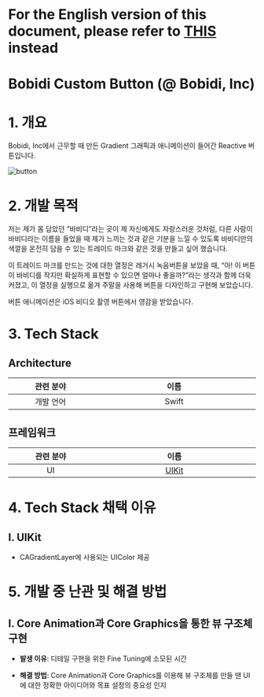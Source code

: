 # For the English version of this document, please refer to [THIS](https://github.com/JinhoLee93/portfolio/blob/main/Bobidi%20Custom%20Button%20(%40%20Bobidi%2C%20Inc)/README(ENGLISH).md) instead

# Bobidi Custom Button (@ Bobidi, Inc)

# 1. 개요
Bobidi, Inc에서 근무할 때 만든 Gradient 그래픽과 애니메이션이 들어간 Reactive 버튼입니다.

![button](https://user-images.githubusercontent.com/60580427/233976614-848d97cc-51fd-424e-b70d-0afd744c5308.gif)

# 2. 개발 목적
저는 제가 몸 담았던 “바비디”라는 곳이 제 자신에게도 자랑스러운 것처럼, 다른 사람이 바비디라는 이름을 들었을 때 제가 느끼는 것과 같은 기분을 느낄 수 있도록 바비디만의 색깔을 온전히 담을 수 있는 트레이드 마크와 같은 것을 만들고 싶어 했습니다. 

이 트레이드 마크를 만드는 것에 대한 열정은 레거시 녹음버튼을 보았을 때, “아! 이 버튼이 바비디를 작지만 확실하게 표현할 수 있으면 얼마나 좋을까?”라는 생각과 함께 더욱 커졌고, 이 열정을 실행으로 옮겨 주말을 사용해 버튼을 디자인하고 구현해 보았습니다.

버튼 애니메이션은 iOS 비디오 촬영 버튼에서 영감을 받았습니다.

# 3. Tech Stack

## Architecture

<table width="1200px">
  <thead>
    <tr>
      <th width="400px">관련 분야</th>
      <th width="800px">이름</th>
    </tr>
  </thead>
  <tbody>
    <tr>
      <td align="center">개발 언어</td>
      <td align="center">Swift</td>
    </tr>
  </tbody>
</table>

## 프레임워크

<table width="1200px">
  <thead>
    <tr>
      <th width="400px">관련 분야</th>
      <th width="800px">이름</th>
    </tr>
  </thead>
  <tbody>
    <tr>
      <td align="center">UI</td>
      <td align="center"><a href="https://github.com/JinhoLee93/portfolio/tree/main/Bobidi%20Custom%20Button%20(%40%20Bobidi%2C%20Inc)#i-uikit">UIKit</a></td>
    </tr>
  </tbody>
</table>

# 4. Tech Stack 채택 이유
## I. UIKit
- CAGradientLayer에 사용되는 UIColor 제공 

# 5. 개발 중 난관 및 해결 방법
## I. Core Animation과 Core Graphics을 통한 뷰 구조체 구현

- **발생 이유**: 디테일 구현을 위한 Fine Tuning에 소모된 시간
  
- **해결 방법**: Core Animation과 Core Graphics를 이용해 뷰 구조체를 만들 땐 UI에 대한 정확한 아이디어와 목표 설정의 중요성 인지
